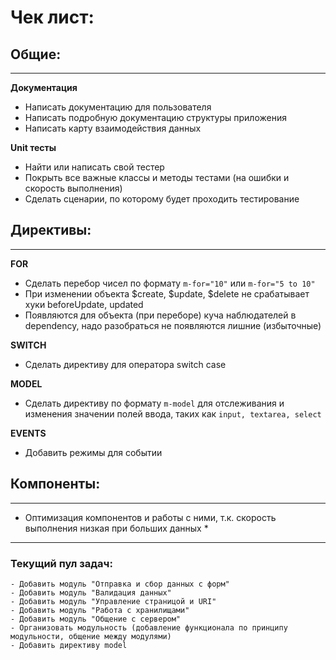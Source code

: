 # Чек лист:

## Общие:
***

**Документация**

- Написать документацию для пользователя
- Написать подробную документацию структуры приложения
- Написать карту взаимодействия данных

**Unit тесты**

- Найти или написать свой тестер
- Покрыть все важные классы и методы тестами (на ошибки и скорость выполнения)
- Сделать сценарии, по которому будет проходить тестирование

## Директивы:
***

**FOR**

- Сделать перебор чисел по формату `m-for="10"` или `m-for="5 to 10"`
- При изменении объекта $create, $update, $delete не срабатывает хуки beforeUpdate, updated
- Появляются для объекта (при переборе) куча наблюдателей в dependency, надо разобраться не появляются лишние (избыточные)

**SWITCH**

- Сделать директиву для оператора switch case

**MODEL**

- Сделать директиву по формату `m-model` для отслеживания и изменения значении полей ввода, таких как `input, textarea, select`

**EVENTS**

- Добавить режимы для событии

## Компоненты:
***

- Оптимизация компонентов и работы с ними, т.к. скорость выполнения низкая при больших данных *

***
### Текущий пул задач:

    - Добавить модуль "Отправка и сбор данных с форм"
    - Добавить модуль "Валидация данных"
    - Добавить модуль "Управление страницой и URI"
    - Добавить модуль "Работа с хранилищами"
    - Добавить модуль "Общение с сервером"
    - Организовать модульность (добавление функционала по принципу модульности, общение между модулями)
    - Добавить директиву model
